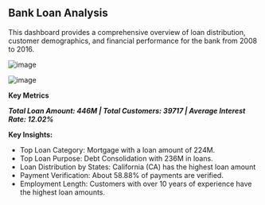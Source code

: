 ## Bank Loan Analysis

This dashboard provides a comprehensive overview of loan distribution, customer demographics, and financial performance for the bank from 2008 to 2016.



![image](https://github.com/user-attachments/assets/58983298-acec-4811-ba1e-7c4b73402402)

![image](https://github.com/user-attachments/assets/851a20a0-b779-48e3-accb-6355f585bc11)



**Key Metrics**

_**Total Loan Amount: 446M | Total Customers: 39717 | Average Interest Rate: 12.02%**_

**Key Insights:**

* Top Loan Category: Mortgage with a loan amount of 224M.
* Top Loan Purpose: Debt Consolidation with 236M in loans.
* Loan Distribution by States: California (CA) has the highest loan amount
* Payment Verification: About 58.88% of payments are verified.
* Employment Length: Customers with over 10 years of experience have the highest loan amounts.

